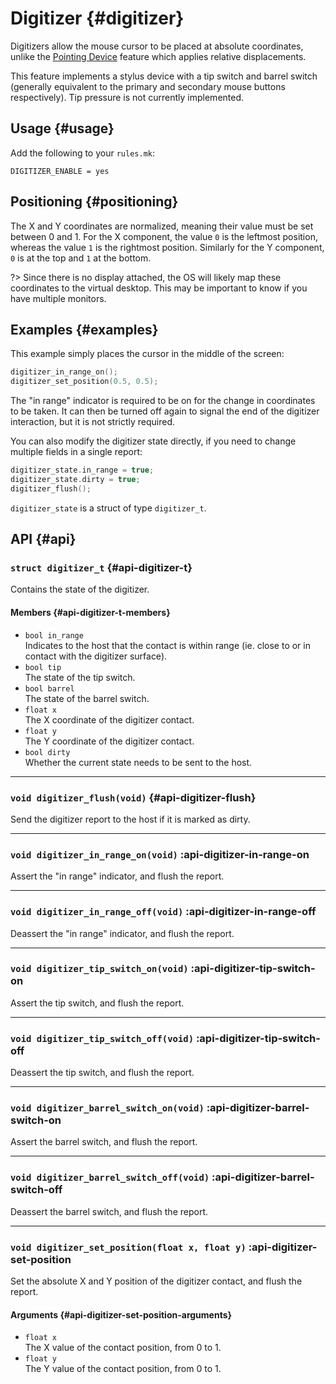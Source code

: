 # Digitizer {#digitizer}

Digitizers allow the mouse cursor to be placed at absolute coordinates, unlike the [Pointing Device](feature_pointing_device) feature which applies relative displacements.

This feature implements a stylus device with a tip switch and barrel switch (generally equivalent to the primary and secondary mouse buttons respectively). Tip pressure is not currently implemented.

## Usage {#usage}

Add the following to your `rules.mk`:

```make
DIGITIZER_ENABLE = yes
```

## Positioning {#positioning}

The X and Y coordinates are normalized, meaning their value must be set between 0 and 1. For the X component, the value `0` is the leftmost position, whereas the value `1` is the rightmost position. Similarly for the Y component, `0` is at the top and `1` at the bottom.

?> Since there is no display attached, the OS will likely map these coordinates to the virtual desktop. This may be important to know if you have multiple monitors.

## Examples {#examples}

This example simply places the cursor in the middle of the screen:

```c
digitizer_in_range_on();
digitizer_set_position(0.5, 0.5);
```

The "in range" indicator is required to be on for the change in coordinates to be taken. It can then be turned off again to signal the end of the digitizer interaction, but it is not strictly required.

You can also modify the digitizer state directly, if you need to change multiple fields in a single report:

```c
digitizer_state.in_range = true;
digitizer_state.dirty = true;
digitizer_flush();
```

`digitizer_state` is a struct of type `digitizer_t`.


## API {#api}

### `struct digitizer_t` {#api-digitizer-t}

Contains the state of the digitizer.

#### Members {#api-digitizer-t-members}

 - `bool in_range`  
   Indicates to the host that the contact is within range (ie. close to or in contact with the digitizer surface).
 - `bool tip`  
   The state of the tip switch.
 - `bool barrel`  
   The state of the barrel switch.
 - `float x`  
   The X coordinate of the digitizer contact.
 - `float y`  
   The Y coordinate of the digitizer contact.
 - `bool dirty`  
   Whether the current state needs to be sent to the host.

---

### `void digitizer_flush(void)` {#api-digitizer-flush}

Send the digitizer report to the host if it is marked as dirty.

---

### `void digitizer_in_range_on(void)` :api-digitizer-in-range-on

Assert the "in range" indicator, and flush the report.

---

### `void digitizer_in_range_off(void)` :api-digitizer-in-range-off

Deassert the "in range" indicator, and flush the report.

---

### `void digitizer_tip_switch_on(void)` :api-digitizer-tip-switch-on

Assert the tip switch, and flush the report.

---

### `void digitizer_tip_switch_off(void)` :api-digitizer-tip-switch-off

Deassert the tip switch, and flush the report.

---

### `void digitizer_barrel_switch_on(void)` :api-digitizer-barrel-switch-on

Assert the barrel switch, and flush the report.

---

### `void digitizer_barrel_switch_off(void)` :api-digitizer-barrel-switch-off

Deassert the barrel switch, and flush the report.

---

### `void digitizer_set_position(float x, float y)` :api-digitizer-set-position

Set the absolute X and Y position of the digitizer contact, and flush the report.

#### Arguments {#api-digitizer-set-position-arguments}

 - `float x`  
   The X value of the contact position, from 0 to 1.
 - `float y`  
   The Y value of the contact position, from 0 to 1.
